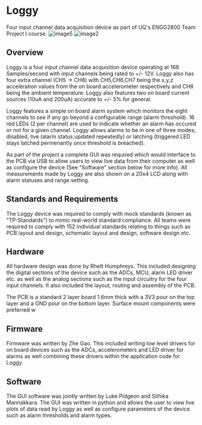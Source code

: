 # Loggy
Four input channel data acquisition device as part of UQ's ENGG2800 Team Project I course.
![image5](https://github.com/user-attachments/assets/c2652dec-ee7c-4f25-ba55-043b2a7cf990)
![image2](https://github.com/user-attachments/assets/86f580f2-da47-4894-a557-aa4461093b21)

## Overview
Loggy is a four input channel data acquisition device operating at 168 Samples/second with input channels being rated to +/- 12V. Loggy also has four extra channel (CH5 -> CH8) with CH5,CH6,CH7 being the x,y,z acceleration values from the on board accelerometer respectively and CH8 being the ambient temperature. Loggy also features two on board current sources (10uA and 200uA) accurate to +/- 5% for general.

Loggy features a simple on board alarm system which monitors the eight channels to see if any go beyond a configurable range (alarm threshold). 16 red LEDs (2 per channel) are used to indicate whether an alarm has occured or not for a given channel. Loggy allows alarms to be in one of three modes; disabled, live (alarm status updated repeatedly) or latching (triggered LED stays latched permenantly once threshold is breached). 

As part of the project a complete GUI was required which would interface to the PCB via USB to allow users to view live data from their computer as well as configure the device (See "Software" section below for more info). All measurements made by Loggy are also shown on a 20x4 LCD along with alarm statuses and range setting.

## Standards and Requirements
The Loggy device was required to comply with mock standards (known as "TP-Standards") to mimic real-world standard compliance. All teams were required to comply with 152 individual standards relating to things such as PCB layout and design, schematic layout and design, software design etc.

## Hardware
All hardware design was done by Rhett Humphreys. This included designing the digital sections of the device such as the ADCs, MCU, alarm LED driver etc. as well as the analog sections such as the input circuitry for the four input channels. It also included the layout, routing and assembly of the PCB.

The PCB is a standard 2 layer board 1.6mm thick with a 3V3 pour on the top layer and a GND pour on the bottom layer. Surface mount components were preferred w

## Firmware
Firmware was written by Zhe Gao. This included writing low level drivers for on board devices such as the ADCs, accelerometers and LED driver for alarms as well combining these drivers within the application code for Loggy.

## Software
The GUI software was jointly written by Luke Pidgeon and Sithika Mannakkara. The GUI was written in python and allows the user to view live plots of data read by Loggy as well as configure parameters of the device such as alarm thresholds and alarm types.
